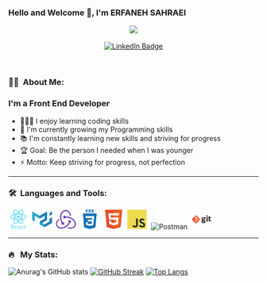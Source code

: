 ### Hello and Welcome 👋, I'm ERFANEH SAHRAEI
<p align="center"><img src="https://media.giphy.com/media/L1R1tvI9svkIWwpVYr/giphy.gif" width="100"/></p>
<p align="center">
<a href="https://www.linkedin.com/in/erfaneh-sahraei"><img src="https://img.shields.io/badge/LinkedIn-blue?style=for-the-badge&logo=linkedin&logoColor=white" alt="LinkedIn Badge"></a>
</p>
<p align="center"><img src="https://komarev.com/ghpvc/?username=erfaneh-sahraei&style=plastic&color=blue" alt=""></p>



### :woman_technologist: &nbsp;About Me:
### I'm a Front End Developer

- 👨🏽‍🎓 I enjoy learning coding skills
- 🌱 I'm currently growing my Programming skills
- 📚 I'm constantly learning new skills and striving for progress
- 🏆 Goal: Be the person I needed when I was younger
- ⚡ Motto: Keep striving for progress, not perfection

---

### 🛠 &nbsp;Languages and Tools:

<p>
<img src="https://github.com/devicons/devicon/blob/master/icons/react/react-original-wordmark.svg" title="React" alt="React" width="40" height="40"/>&nbsp;
<img src="https://github.com/devicons/devicon/blob/master/icons/materialui/materialui-original.svg" title="Material UI" alt="Material UI" width="40" height="40"/>&nbsp;
<img src="https://github.com/devicons/devicon/blob/master/icons/redux/redux-original.svg" title="Redux" alt="Redux " width="40" height="40"/>&nbsp;
<img src="https://github.com/devicons/devicon/blob/master/icons/css3/css3-plain-wordmark.svg"  title="CSS3" alt="CSS" width="40" height="40"/>&nbsp;
<img src="https://github.com/devicons/devicon/blob/master/icons/html5/html5-original.svg" title="HTML5" alt="HTML" width="40" height="40"/>&nbsp;
<img src="https://github.com/devicons/devicon/blob/master/icons/javascript/javascript-original.svg" title="JavaScript" alt="JavaScript" width="40" height="40"/>&nbsp;
<img src="https://www.vectorlogo.zone/logos/getpostman/getpostman-icon.svg" title="Postman"  alt="Postman" width="40" height="40"/>&nbsp;
<img src="https://github.com/devicons/devicon/blob/master/icons/git/git-original-wordmark.svg" title="Git" **alt="Git" width="40" height="40"/>&nbsp;
</p>

---

### 🔥 &nbsp; My Stats:
![Anurag's GitHub stats](https://github-readme-stats.vercel.app/api?username=erfaneh-sahraei&show_icons=true&theme=blueberry)
[![GitHub Streak](http://github-readme-streak-stats.herokuapp.com?user=erfaneh-sahraei&theme=blueberry&show_icons=true)](https://git.io/streak-stats)
[![Top Langs](https://github-readme-stats.vercel.app/api/top-langs/?username=erfaneh-sahraei&layout=compact&theme=blueberry)](https://github.com/anuraghazra/github-readme-stats)


